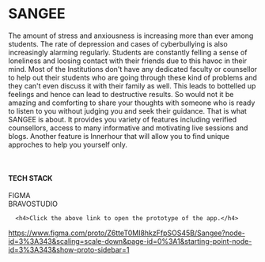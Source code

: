 # SANGEE
The amount of stress and anxiousness is increasing more than ever among 
students. The rate of depression and cases of cyberbullying is also 
increasingly alarming regularly. Students are constantly felling a sense of 
loneliness and loosing contact with their friends due to this havoc in their 
mind. Most of the Institutions don't have any dedicated faculty or counsellor to 
help out their students who are going through these kind of problems and they 
can't even discuss it with their family as well. This leads to bottelled up 
feelings and hence can lead to destructive results. So would not it be amazing 
and comforting to share your thoughts with someone who is ready to listen to 
you without judging you and seek their guidance. That is what SANGEE is 
about. It provides you variety of features including verified counsellors, access 
to many informative and motivating live sessions and blogs. Another feature is 
Innerhour that will allow you to find unique approches to help you yourself only.

<BR>
  
  <H4> TECH STACK </H4>
  
  FIGMA
  <BR>
    BRAVOSTUDIO
    <BR>
      
      
      <h4>Click the above link to open the prototype of the app.</h4>
      
https://www.figma.com/proto/Z6tteT0MI8hkzFfpSOS45B/Sangee?node-id=3%3A343&scaling=scale-down&page-id=0%3A1&starting-point-node-id=3%3A343&show-proto-sidebar=1
      
     
